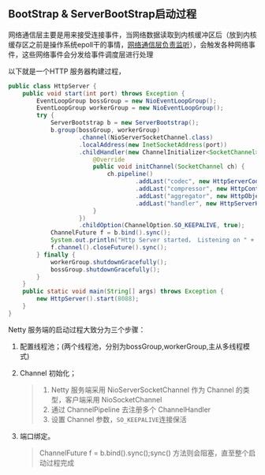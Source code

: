 BootStrap & ServerBootStrap启动过程
-----------------------------------

网络通信层主要是用来接受连接事件，当网络数据读取到内核缓冲区后（放到内核缓存区之前是操作系统epoll干的事情，<u>网络通信层负责监听</u>），会触发各种网络事件，这些网络事件会分发给事件调度层进行处理

以下就是一个HTTP 服务器构建过程，

```java
public class HttpServer {
    public void start(int port) throws Exception {
        EventLoopGroup bossGroup = new NioEventLoopGroup();
        EventLoopGroup workerGroup = new NioEventLoopGroup();
        try {
            ServerBootstrap b = new ServerBootstrap();
            b.group(bossGroup, workerGroup)
                    .channel(NioServerSocketChannel.class)
                    .localAddress(new InetSocketAddress(port))
                    .childHandler(new ChannelInitializer<SocketChannel>() {
                        @Override
                        public void initChannel(SocketChannel ch) {
                            ch.pipeline()
                                    .addLast("codec", new HttpServerCodec())                  // HTTP 编解码
                                    .addLast("compressor", new HttpContentCompressor())       // HttpContent 压缩
                                    .addLast("aggregator", new HttpObjectAggregator(65536))   // HTTP 消息聚合
                                    .addLast("handler", new HttpServerHandler());             // 自定义业务逻辑处理器
                        }
                    })
                    .childOption(ChannelOption.SO_KEEPALIVE, true);
            ChannelFuture f = b.bind().sync();
            System.out.println("Http Server started， Listening on " + port);
            f.channel().closeFuture().sync();
        } finally {
            workerGroup.shutdownGracefully();
            bossGroup.shutdownGracefully();
        }
    }
    public static void main(String[] args) throws Exception {
        new HttpServer().start(8088);
    }
}
```

Netty 服务端的启动过程大致分为三个步骤：

1.   配置线程池；(两个线程池，分别为bossGroup,workerGroup,主从多线程模式)

2.   Channel 初始化；

     >   1.   Netty 服务端采用 NioServerSocketChannel 作为 Channel 的类型，客户端采用 NioSocketChannel
     >   2.   通过 ChannelPipeline 去注册多个 ChannelHandler
     >   3.   设置 Channel 参数，`SO_KEEPALIVE`连接保活

3.   端口绑定。

     >   ChannelFuture f = b.bind().sync();sync() 方法则会阻塞，直至整个启动过程完成